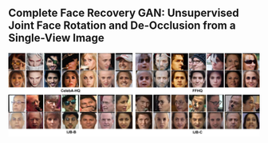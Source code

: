 ## Complete Face Recovery GAN: Unsupervised Joint Face Rotation and De-Occlusion from a Single-View Image

![](figure/app_samples.png)